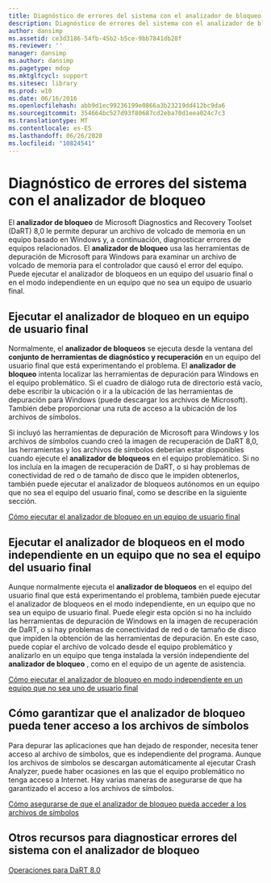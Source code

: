 ```yaml
---
title: Diagnóstico de errores del sistema con el analizador de bloqueo
description: Diagnóstico de errores del sistema con el analizador de bloqueo
author: dansimp
ms.assetid: ce3d3186-54fb-45b2-b5ce-9bb7841db28f
ms.reviewer: ''
manager: dansimp
ms.author: dansimp
ms.pagetype: mdop
ms.mktglfcycl: support
ms.sitesec: library
ms.prod: w10
ms.date: 06/16/2016
ms.openlocfilehash: abb9d1ec99236199e0866a3b23219dd412bc9da6
ms.sourcegitcommit: 354664bc527d93f80687cd2eba70d1eea024c7c3
ms.translationtype: MT
ms.contentlocale: es-ES
ms.lasthandoff: 06/26/2020
ms.locfileid: "10824541"
---
```

# Diagnóstico de errores del sistema con el analizador de bloqueo


El **analizador de bloqueo** de Microsoft Diagnostics and Recovery Toolset (DaRT) 8,0 le permite depurar un archivo de volcado de memoria en un equipo basado en Windows y, a continuación, diagnosticar errores de equipos relacionados. El **analizador de bloqueo** usa las herramientas de depuración de Microsoft para Windows para examinar un archivo de volcado de memoria para el controlador que causó el error del equipo. Puede ejecutar el analizador de bloqueos en un equipo del usuario final o en el modo independiente en un equipo que no sea un equipo de usuario final.

## Ejecutar el analizador de bloqueo en un equipo de usuario final


Normalmente, el **analizador de bloqueos** se ejecuta desde la ventana del **conjunto de herramientas de diagnóstico y recuperación** en un equipo del usuario final que está experimentando el problema. El **analizador de bloqueo** intenta localizar las herramientas de depuración para Windows en el equipo problemático. Si el cuadro de diálogo ruta de directorio está vacío, debe escribir la ubicación o ir a la ubicación de las herramientas de depuración para Windows (puede descargar los archivos de Microsoft). También debe proporcionar una ruta de acceso a la ubicación de los archivos de símbolos.

Si incluyó las herramientas de depuración de Microsoft para Windows y los archivos de símbolos cuando creó la imagen de recuperación de DaRT 8,0, las herramientas y los archivos de símbolos deberían estar disponibles cuando ejecute el **analizador de bloqueos** en el equipo problemático. Si no los incluía en la imagen de recuperación de DaRT, o si hay problemas de conectividad de red o de tamaño de disco que le impiden obtenerlos, también puede ejecutar el analizador de bloqueos autónomos en un equipo que no sea el equipo del usuario final, como se describe en la siguiente sección.

[Cómo ejecutar el analizador de bloqueo en un equipo de usuario final](how-to-run-the-crash-analyzer-on-an-end-user-computer-dart-8.md)

## <a href="" id="run-the-crash-analyzer-in-stand-alone-mode-on-a-computer-other-than-an-end-user-s-computer"></a>Ejecutar el analizador de bloqueos en el modo independiente en un equipo que no sea el equipo del usuario final


Aunque normalmente ejecuta el **analizador de bloqueos** en el equipo del usuario final que está experimentando el problema, también puede ejecutar el analizador de bloqueos en el modo independiente, en un equipo que no sea un equipo de usuario final. Puede elegir esta opción si no ha incluido las herramientas de depuración de Windows en la imagen de recuperación de DaRT, o si hay problemas de conectividad de red o de tamaño de disco que impiden la obtención de las herramientas de depuración. En este caso, puede copiar el archivo de volcado desde el equipo problemático y analizarlo en un equipo que tenga instalada la versión independiente del **analizador de bloqueo** , como en el equipo de un agente de asistencia.

[Cómo ejecutar el analizador de bloqueo en modo independiente en un equipo que no sea uno de usuario final](how-to-run-the-crash-analyzer-in-stand-alone-mode-on-a-computer-other-than-an-end-user-computer-dart-8.md)

## Cómo garantizar que el analizador de bloqueo pueda tener acceso a los archivos de símbolos


Para depurar las aplicaciones que han dejado de responder, necesita tener acceso al archivo de símbolos, que es independiente del programa. Aunque los archivos de símbolos se descargan automáticamente al ejecutar Crash Analyzer, puede haber ocasiones en las que el equipo problemático no tenga acceso a Internet. Hay varias maneras de asegurarse de que ha garantizado el acceso a los archivos de símbolos.

[Cómo asegurarse de que el analizador de bloqueo pueda acceder a los archivos de símbolos](how-to-ensure-that-crash-analyzer-can-access-symbol-files.md)

## Otros recursos para diagnosticar errores del sistema con el analizador de bloqueo


[Operaciones para DaRT 8.0](operations-for-dart-80-dart-8.md)

 

 





